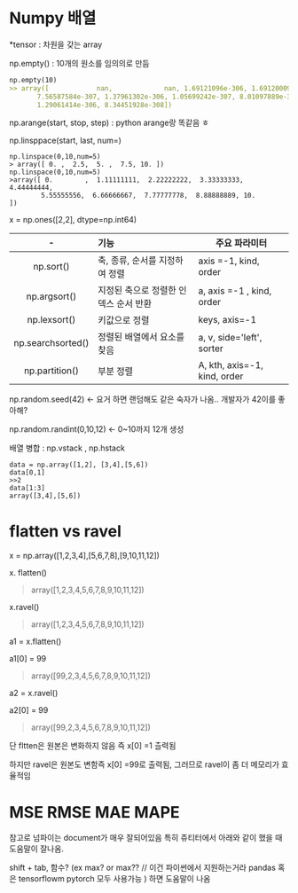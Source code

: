 # Numpy 배열

*tensor : 차원을 갖는 array

np.empty() : 10개의 원소를 임의의로 만듬 

```markdown
np.empty(10)
>> array([            nan,             nan, 1.69121096e-306, 1.69120009e-306,
       7.56587584e-307, 1.37961302e-306, 1.05699242e-307, 8.01097889e-307,
       1.29061414e-306, 8.34451928e-308])
```

np.arange(start, stop, step) : python arange랑 똑같음 ㅎ



np.linsppace(start, last, num=) 

```
np.linspace(0,10,num=5)
> array([ 0. ,  2.5,  5. ,  7.5, 10. ])
np.linspace(0,10,num=5)
>array([ 0.        ,  1.11111111,  2.22222222,  3.33333333,  4.44444444,
        5.55555556,  6.66666667,  7.77777778,  8.88888889, 10.        ])
```

x = np.ones([2,2], dtype=np.int64)

|         -         | 기능                                  | 주요 파라미터                |
| :---------------: | :------------------------------------ | ---------------------------- |
|     np.sort()     | 축, 종류, 순서를 지정하여 정렬        | axis =-1, kind, order        |
|   np.argsort()    | 지정된 축으로 정렬한 인덱스 순서 반환 | a, axis =-1 , kind, order    |
|   np.lexsort()    | 키값으로 정렬                         | keys, axis=-1                |
| np.searchsorted() | 정렬된 배열에서 요소를 찾음           | a, v, side='left', sorter    |
|  np.partition()   | 부분 정렬                             | A, kth, axis=-1, kind, order |

np.random.seed(42) <- 요거 하면 랜덤해도 같은 숙자가 나옴..  개발자가 42이를 좋아해?

np.random.randint(0,10,12) <- 0~10까지 12개 생성



배열 병합 : np.vstack , np.hstack 



```
data = np.array([1,2], [3,4],[5,6])
data[0,1]
>>2
data[1:3]
array([3,4],[5,6])
```



# flatten vs ravel

 x = np.array([1,2,3,4],[5,6,7,8],[9,10,11,12])



x. flatten()

> array([1,2,3,4,5,6,7,8,9,10,11,12])

x.ravel()

>array([1,2,3,4,5,6,7,8,9,10,11,12])



a1 = x.flatten()

a1[0] = 99

> array([99,2,3,4,5,6,7,8,9,10,11,12])

a2 = x.ravel()

a2[0] = 99

> array([99,2,3,4,5,6,7,8,9,10,11,12])

단  fltten은 원본은 변화하지 않음 즉 x[0] =1 츨력됨

하지만 ravel은 원본도 변함즉 x[0] =99로 출력됨, 그러므로 ravel이 좀 더 메모리가 효율적임



# MSE RMSE MAE MAPE

참고로 넘파이는 document가 매우 잘되어있음 특히 쥬티터에서 아래와 같이 했을 때 도움말이 잘나옴.

shift + tab,  함수? (ex max? or max?? // 이건 파이썬에서 지원하는거라 pandas 혹은 tensorflowm pytorch 모두 사용가능 ) 하면 도움말이 나옴 
